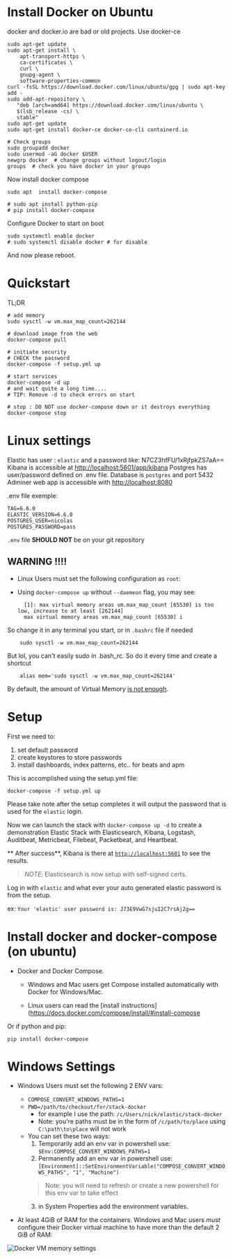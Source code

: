 Install Docker on Ubuntu
====

docker and docker.io are bad or old projects. Use docker-ce

    sudo apt-get update
    sudo apt-get install \
        apt-transport-https \
        ca-certificates \
        curl \
        gnupg-agent \
        software-properties-common
    curl -fsSL https://download.docker.com/linux/ubuntu/gpg | sudo apt-key add -
    sudo add-apt-repository \
       "deb [arch=amd64] https://download.docker.com/linux/ubuntu \
       $(lsb_release -cs) \
       stable"
    sudo apt-get update
    sudo apt-get install docker-ce docker-ce-cli containerd.io
    
    # Check groups
    sudo groupadd docker
    sudo usermod -aG docker $USER
    newgrp docker  # change groups without logout/login
    groups  # check you have docker in your groups
    

Now install docker compose

    sudo apt  install docker-compose
    
    # sudo apt install python-pip
    # pip install docker-compose
                   
Configure Docker to start on boot

    sudo systemctl enable docker
    # sudo systemctl disable docker # for disable     

And now please reboot.


Quickstart
====

TL;DR

    # add memory
    sudo sysctl -w vm.max_map_count=262144
    
    # download image from the web
    docker-compose pull     
    
    # initiate security
    # CHECK the password
    docker-compose -f setup.yml up
    
    # start services  
    docker-compose -d up 
    # and wait quite a long time.... 
    # TIP: Remove -d to check errors on start
    
    # stop : DO NOT use docker-compose down or it destroys everything
    docker-compose stop
        


Linux settings
=====

Elastic has user : `elastic` and a password like: N7CZ3hfFU/1xRjfpkZS7aA==
Kibana is accessible at [http://localhost:5601/app/kibana]()
Postgres has user/password defined on .env file. Database is `postgres` and port 5432
Adminer web app is accessible with [http://localhost:8080]()


.env file exemple:

    TAG=6.6.0
    ELASTIC_VERSION=6.6.0
    POSTGRES_USER=nicolas
    POSTGRES_PASSWORD=pass

`.env` file **SHOULD NOT** be on your git repository


WARNING !!!!
-----

* Linux Users must set the following configuration as `root`:
* Using `docker-compose up` without `--daemeon` flag, you may see:


        [1]: max virtual memory areas vm.max_map_count [65530] is too low, increase to at least [262144]
        max virtual memory areas vm.max_map_count [65530] i


So change it in any terminal you start, or in `.bashrc` file if needed

        sudo sysctl -w vm.max_map_count=262144

But lol, you can't easily sudo in .bash_rc. So do it every time and create a shortcut

        alias mem='sudo sysctl -w vm.max_map_count=262144'        
        

By default, the amount of Virtual Memory [is not enough](https://www.elastic.co/guide/en/elasticsearch/reference/current/vm-max-map-count.html).


Setup
=====


First we need to:

1. set default password
2. create keystores to store passwords
3. install dashboards, index patterns, etc.. for beats and apm

This is accomplished using the setup.yml file:
```
docker-compose -f setup.yml up
```

Please take note after the setup completes it will output the password
that is used for the `elastic` login.

Now we can launch the stack with `docker-compose up -d` to create a demonstration Elastic Stack with
Elasticsearch, Kibana, Logstash, Auditbeat, Metricbeat, Filebeat, Packetbeat,
and Heartbeat.

** After success**, Kibana is there at [`http://localhost:5601`](http://localhost:5601) to see the results.
> *NOTE*: Elasticsearch is now setup with self-signed certs.

Log in with `elastic` and what ever your auto generated elastic password is from the
setup.

ex: `Your 'elastic' user password is: J73E9VwG7sjuI2C7rsAj2g==`


Install docker and docker-compose (on ubuntu)
=====

- Docker and Docker Compose.
  * Windows and Mac users get Compose installed automatically
with Docker for Windows/Mac.

  * Linux users can read the [install instructions](https://docs.docker.com/compose/install/#install-compose


Or if python and pip:

```
pip install docker-compose
``` 



Windows Settings
=====


* Windows Users must set the following 2 ENV vars:
  * `COMPOSE_CONVERT_WINDOWS_PATHS=1`
  * `PWD=/path/to/checkout/for/stack-docker`
    * for example I use the path: `/c/Users/nick/elastic/stack-docker`
    * Note: you're paths must be in the form of `/c/path/to/place` using `C:\path\to\place` will not work
  * You can set these two ways:
    1. Temporarily add an env var in powershell use: `$Env:COMPOSE_CONVERT_WINDOWS_PATHS=1`
    2. Permanently add an env var in powershell use: `[Environment]::SetEnvironmentVariable("COMPOSE_CONVERT_WINDOWS_PATHS", "1", "Machine")`
      > Note: you will need to refresh or create a new powershell for this env var to take effect
    3. in System Properties add the environment variables.


* At least 4GiB of RAM for the containers. Windows and Mac users _must_
configure their Docker virtual machine to have more than the default 2 GiB of
RAM:

![Docker VM memory settings](screenshots/docker-vm-memory-settings.png)
